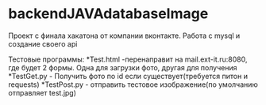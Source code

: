 # backendJAVAdatabaseImage
Проект с финала хакатона от компании вконтакте. Работа с mysql и создание своего api

Тестовые программы:
  *Test.html -перенаправит на mail.ext-it.ru:8080, где будет 2 формы. Одна для загрузки фото, другая для получения
  *TestGet.py - Получить фото по id если существует(требуется питон и requests)
  *TestPost.py  - отправить тестовое изображение(по умолчанию отправляет test.jpg)
